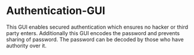 # Authentication-GUI
This GUI enables secured authentication which ensures no hacker or third party enters. Additionally this GUI encodes the password and prevents sharing of password. The password can be decoded by those who have authority over it.
